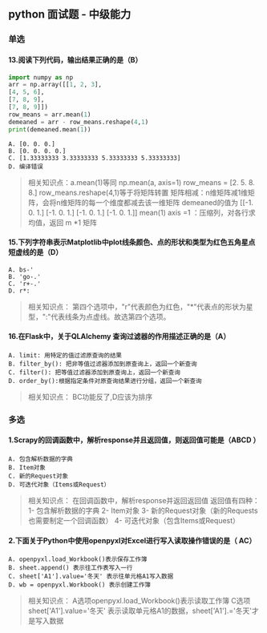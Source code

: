 ## python 面试题 - 中级能力

### 单选

#### 13.阅读下列代码，输出结果正确的是（B）
```python
import numpy as np
arr = np.array([[1, 2, 3],
[4, 5, 6],
[7, 8, 9],
[7, 8, 9]])
row_means = arr.mean(1)
demeaned = arr - row_means.reshape(4,1)
print(demeaned.mean(1))
```
    A. [0. 0. 0.]
    B. [0. 0. 0. 0.]
    C. [1.33333333 3.33333333 5.33333333 5.33333333]
    D. 编译错误
> 相关知识点：a.mean(1)等同 np.mean(a, axis=1)  row_means = [2. 5. 8. 8.] row_means.reshape(4,1)等于将矩阵转置 矩阵相减：n维矩阵减1维矩阵，会将n维矩阵的每一个维度都减去该一维矩阵 demeaned的值为 [[-1. 0. 1.] [-1. 0. 1.] [-1. 0. 1.] [-1. 0. 1.]] mean(1) axis =1 ：压缩列，对各行求均值，返回 m *1 矩阵

#### 15.下列字符串表示Matplotlib中plot线条颜色、点的形状和类型为红色五角星点短虚线的是（D）

    A. bs-'
    B. 'go-.'
    C. 'r+-.'
    D. r*:

> 相关知识点： 第四个选项中，"r"代表颜色为红色，"*"代表点的形状为星型，":"代表线条为点虚线。故选第四个选项。

#### 16.在Flask中，关于QLAlchemy 查询过滤器的作用描述正确的是（A）

    A. limit: 用特定的值过滤原查询的结果
    B. filter_by(): 把非等值过滤器添加到原查询上，返回一个新查询
    C. filter(): 把等值过滤器添加到原查询上，返回一个新查询
    D. order_by():根据指定条件对原查询结果进行分组，返回一个新查询

> 相关知识点： BC功能反了,D应该为排序


### 多选 

#### 1.Scrapy的回调函数中，解析response并且返回值，则返回值可能是（ABCD ）

    A. 包含解析数据的字典
    B. Item对象
    C. 新的Request对象
    D. 可迭代对象（Items或Request）

> 相关知识点： 在回调函数中，解析response并返回返回值 返回值有四种： 1- 包含解析数据的字典 2- Item对象 3- 新的Request对象（新的Requests也需要制定一个回调函数） 4- 可迭代对象（包含Items或Request）

#### 2.下面关于Python中使用openpyxl对Excel进行写入读取操作错误的是（ AC）

    A. openpyxl.load_Workbook()表示保存工作簿
    B. sheet.append() 表示往工作表写入一行
    C. sheet['A1'].value='冬天' 表示往单元格A1写入数据
    D. wb = openpyxl.Workbook() 表示创建工作簿

> 相关知识点： A选项openpyxl.load_Workbook()表示读取工作簿 C选项sheet['A1'].value='冬天' 表示读取单元格A1的数据，sheet['A1'].='冬天'才是写入数据